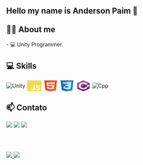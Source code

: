 <div>
 <h2>  Hello my name is Anderson Paim 👋 <br> <br>👩‍💻 About me </h2>
</div>
 - 💻 Unity Programmer.
  
<div>
  <h2> 💻 Skills </h2>
</div>
<div style="display: inline_block">
  <img align="center" alt="Unity" height="30" width="90" src="https://img.shields.io/badge/Unity-100000?style=for-the-badge&logo=unity&logoColor=white">
  <img align="center" alt="Js" height="30" width="40" src="https://raw.githubusercontent.com/devicons/devicon/master/icons/javascript/javascript-plain.svg">
  <img align="center" alt="HTML" height="30" width="40" src="https://raw.githubusercontent.com/devicons/devicon/master/icons/html5/html5-original.svg">
  <img align="center" alt="CSS" height="30" width="40" src="https://raw.githubusercontent.com/devicons/devicon/master/icons/css3/css3-original.svg">
  <img align="center" alt="Csharp" height="30" width="40" src="https://raw.githubusercontent.com/devicons/devicon/master/icons/csharp/csharp-original.svg">
  <img align="center" alt="Cpp" height="30" width="40" src="https://cdn.worldvectorlogo.com/logos/c.svg">
</div>

<div>
  <h2> 📫 Contato </h2>
</div>
 
<div> 
 	<a href="https://andersonpaim.itch.io" target="_blank"><img src="https://img.shields.io/badge/Itch.io-FA5C5C?style=for-the-badge&logo=itch.io&logoColor=white" target="_blank"></a>
 <a href = "mailto:andersonpaim15@outlook.com"><img src="https://img.shields.io/badge/-Gmail-%23333?style=for-the-badge&logo=gmail&logoColor=white" target="_blank"></a>
  <a href="https://api.whatsapp.com/send?phone=5551995417018&text=Anderson%20Paim" target="_blank"><img src="https://img.shields.io/badge/WhatsApp-25D366?style=for-the-badge&logo=whatsapp&logoColor=white" target="_blank"></a> 

<br> </br>

<div> 
  <a href="https://github.com/andersonpaim">
  <img height="180em" src="https://github-readme-stats.vercel.app/api?username=andersonpaim&hide=stars,issues,contributed&hide_rank=true&show_icons=true&theme=tokyonight&include_all_commits=true&count_private=true"/>
  <img height="180em" src="https://github-readme-stats.vercel.app/api/top-langs/?username=andersonpaim&hide=shaderlab&layout=compact&langs_count=7&theme=tokyonight" />
</div>
 
   ##
 
</div>

